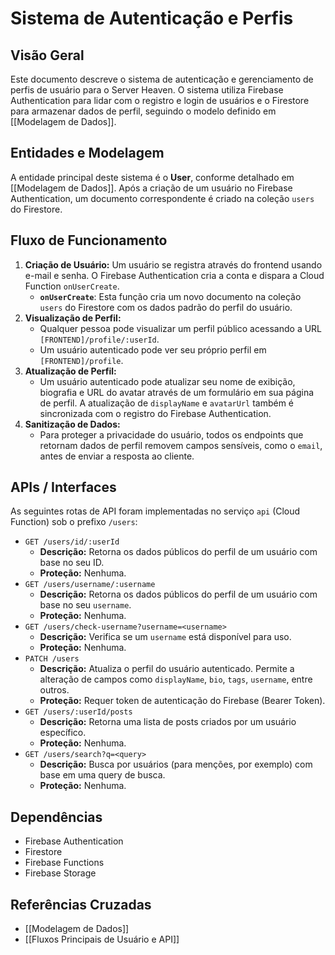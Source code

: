 # Sistema de Autenticação e Perfis

## Visão Geral
Este documento descreve o sistema de autenticação e gerenciamento de perfis de usuário para o Server Heaven. O sistema utiliza Firebase Authentication para lidar com o registro e login de usuários e o Firestore para armazenar dados de perfil, seguindo o modelo definido em [[Modelagem de Dados]].

## Entidades e Modelagem
A entidade principal deste sistema é o **User**, conforme detalhado em [[Modelagem de Dados]]. Após a criação de um usuário no Firebase Authentication, um documento correspondente é criado na coleção `users` do Firestore.

## Fluxo de Funcionamento
1.  **Criação de Usuário:** Um usuário se registra através do frontend usando e-mail e senha. O Firebase Authentication cria a conta e dispara a Cloud Function `onUserCreate`.
    *   **`onUserCreate`**: Esta função cria um novo documento na coleção `users` do Firestore com os dados padrão do perfil do usuário.
2.  **Visualização de Perfil:**
    *   Qualquer pessoa pode visualizar um perfil público acessando a URL `[FRONTEND]/profile/:userId`.
    *   Um usuário autenticado pode ver seu próprio perfil em `[FRONTEND]/profile`.
3.  **Atualização de Perfil:**
    *   Um usuário autenticado pode atualizar seu nome de exibição, biografia e URL do avatar através de um formulário em sua página de perfil. A atualização de `displayName` e `avatarUrl` também é sincronizada com o registro do Firebase Authentication.
4.  **Sanitização de Dados:**
    *   Para proteger a privacidade do usuário, todos os endpoints que retornam dados de perfil removem campos sensíveis, como o `email`, antes de enviar a resposta ao cliente.

## APIs / Interfaces
As seguintes rotas de API foram implementadas no serviço `api` (Cloud Function) sob o prefixo `/users`:

*   `GET /users/id/:userId`
    *   **Descrição:** Retorna os dados públicos do perfil de um usuário com base no seu ID.
    *   **Proteção:** Nenhuma.
*   `GET /users/username/:username`
    *   **Descrição:** Retorna os dados públicos do perfil de um usuário com base no seu `username`.
    *   **Proteção:** Nenhuma.
*   `GET /users/check-username?username=<username>`
    *   **Descrição:** Verifica se um `username` está disponível para uso.
    *   **Proteção:** Nenhuma.
*   `PATCH /users`
    *   **Descrição:** Atualiza o perfil do usuário autenticado. Permite a alteração de campos como `displayName`, `bio`, `tags`, `username`, entre outros.
    *   **Proteção:** Requer token de autenticação do Firebase (Bearer Token).
*   `GET /users/:userId/posts`
    *   **Descrição:** Retorna uma lista de posts criados por um usuário específico.
    *   **Proteção:** Nenhuma.
*   `GET /users/search?q=<query>`
    *   **Descrição:** Busca por usuários (para menções, por exemplo) com base em uma query de busca.
    *   **Proteção:** Nenhuma.

## Dependências
*   Firebase Authentication
*   Firestore
*   Firebase Functions
*   Firebase Storage

## Referências Cruzadas
*   [[Modelagem de Dados]]
*   [[Fluxos Principais de Usuário e API]]